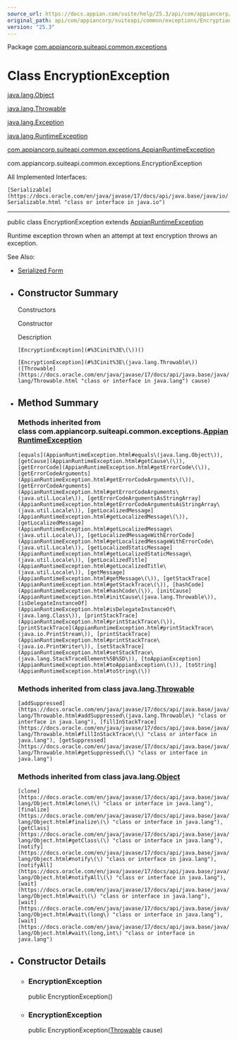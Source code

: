 ```yaml
---
source_url: https://docs.appian.com/suite/help/25.3/api/com/appiancorp/suiteapi/common/exceptions/EncryptionException.html
original_path: api/com/appiancorp/suiteapi/common/exceptions/EncryptionException.html
version: "25.3"
---
```


Package [com.appiancorp.suiteapi.common.exceptions](package-summary.html)

# Class EncryptionException

[java.lang.Object](https://docs.oracle.com/en/java/javase/17/docs/api/java.base/java/lang/Object.html "class or interface in java.lang")

[java.lang.Throwable](https://docs.oracle.com/en/java/javase/17/docs/api/java.base/java/lang/Throwable.html "class or interface in java.lang")

[java.lang.Exception](https://docs.oracle.com/en/java/javase/17/docs/api/java.base/java/lang/Exception.html "class or interface in java.lang")

[java.lang.RuntimeException](https://docs.oracle.com/en/java/javase/17/docs/api/java.base/java/lang/RuntimeException.html "class or interface in java.lang")

[com.appiancorp.suiteapi.common.exceptions.AppianRuntimeException](AppianRuntimeException.html "class in com.appiancorp.suiteapi.common.exceptions")

com.appiancorp.suiteapi.common.exceptions.EncryptionException

All Implemented Interfaces:

`[Serializable](https://docs.oracle.com/en/java/javase/17/docs/api/java.base/java/io/Serializable.html "class or interface in java.io")`

* * *

public class EncryptionException extends [AppianRuntimeException](AppianRuntimeException.html "class in com.appiancorp.suiteapi.common.exceptions")

Runtime exception thrown when an attempt at text encryption throws an exception.

See Also:

-   [Serialized Form](../../../../../serialized-form.html#com.appiancorp.suiteapi.common.exceptions.EncryptionException)

-   ## Constructor Summary

    Constructors

    Constructor

    Description

    `[EncryptionException](#%3Cinit%3E\(\))()`

    `[EncryptionException](#%3Cinit%3E\(java.lang.Throwable\))([Throwable](https://docs.oracle.com/en/java/javase/17/docs/api/java.base/java/lang/Throwable.html "class or interface in java.lang") cause)`

-   ## Method Summary

    ### Methods inherited from class com.appiancorp.suiteapi.common.exceptions.[AppianRuntimeException](AppianRuntimeException.html "class in com.appiancorp.suiteapi.common.exceptions")

    `[equals](AppianRuntimeException.html#equals\(java.lang.Object\)), [getCause](AppianRuntimeException.html#getCause\(\)), [getErrorCode](AppianRuntimeException.html#getErrorCode\(\)), [getErrorCodeArguments](AppianRuntimeException.html#getErrorCodeArguments\(\)), [getErrorCodeArguments](AppianRuntimeException.html#getErrorCodeArguments\(java.util.Locale\)), [getErrorCodeArgumentsAsStringArray](AppianRuntimeException.html#getErrorCodeArgumentsAsStringArray\(java.util.Locale\)), [getLocalizedMessage](AppianRuntimeException.html#getLocalizedMessage\(\)), [getLocalizedMessage](AppianRuntimeException.html#getLocalizedMessage\(java.util.Locale\)), [getLocalizedMessageWithErrorCode](AppianRuntimeException.html#getLocalizedMessageWithErrorCode\(java.util.Locale\)), [getLocalizedStaticMessage](AppianRuntimeException.html#getLocalizedStaticMessage\(java.util.Locale\)), [getLocalizedTitle](AppianRuntimeException.html#getLocalizedTitle\(java.util.Locale\)), [getMessage](AppianRuntimeException.html#getMessage\(\)), [getStackTrace](AppianRuntimeException.html#getStackTrace\(\)), [hashCode](AppianRuntimeException.html#hashCode\(\)), [initCause](AppianRuntimeException.html#initCause\(java.lang.Throwable\)), [isDelegateInstanceOf](AppianRuntimeException.html#isDelegateInstanceOf\(java.lang.Class\)), [printStackTrace](AppianRuntimeException.html#printStackTrace\(\)), [printStackTrace](AppianRuntimeException.html#printStackTrace\(java.io.PrintStream\)), [printStackTrace](AppianRuntimeException.html#printStackTrace\(java.io.PrintWriter\)), [setStackTrace](AppianRuntimeException.html#setStackTrace\(java.lang.StackTraceElement%5B%5D\)), [toAppianException](AppianRuntimeException.html#toAppianException\(\)), [toString](AppianRuntimeException.html#toString\(\))`

    ### Methods inherited from class java.lang.[Throwable](https://docs.oracle.com/en/java/javase/17/docs/api/java.base/java/lang/Throwable.html "class or interface in java.lang")

    `[addSuppressed](https://docs.oracle.com/en/java/javase/17/docs/api/java.base/java/lang/Throwable.html#addSuppressed\(java.lang.Throwable\) "class or interface in java.lang"), [fillInStackTrace](https://docs.oracle.com/en/java/javase/17/docs/api/java.base/java/lang/Throwable.html#fillInStackTrace\(\) "class or interface in java.lang"), [getSuppressed](https://docs.oracle.com/en/java/javase/17/docs/api/java.base/java/lang/Throwable.html#getSuppressed\(\) "class or interface in java.lang")`

    ### Methods inherited from class java.lang.[Object](https://docs.oracle.com/en/java/javase/17/docs/api/java.base/java/lang/Object.html "class or interface in java.lang")

    `[clone](https://docs.oracle.com/en/java/javase/17/docs/api/java.base/java/lang/Object.html#clone\(\) "class or interface in java.lang"), [finalize](https://docs.oracle.com/en/java/javase/17/docs/api/java.base/java/lang/Object.html#finalize\(\) "class or interface in java.lang"), [getClass](https://docs.oracle.com/en/java/javase/17/docs/api/java.base/java/lang/Object.html#getClass\(\) "class or interface in java.lang"), [notify](https://docs.oracle.com/en/java/javase/17/docs/api/java.base/java/lang/Object.html#notify\(\) "class or interface in java.lang"), [notifyAll](https://docs.oracle.com/en/java/javase/17/docs/api/java.base/java/lang/Object.html#notifyAll\(\) "class or interface in java.lang"), [wait](https://docs.oracle.com/en/java/javase/17/docs/api/java.base/java/lang/Object.html#wait\(\) "class or interface in java.lang"), [wait](https://docs.oracle.com/en/java/javase/17/docs/api/java.base/java/lang/Object.html#wait\(long\) "class or interface in java.lang"), [wait](https://docs.oracle.com/en/java/javase/17/docs/api/java.base/java/lang/Object.html#wait\(long,int\) "class or interface in java.lang")`

-   ## Constructor Details

    -   ### EncryptionException

        public EncryptionException()

    -   ### EncryptionException

        public EncryptionException([Throwable](https://docs.oracle.com/en/java/javase/17/docs/api/java.base/java/lang/Throwable.html "class or interface in java.lang") cause)